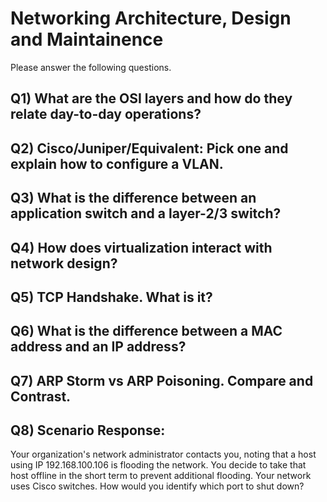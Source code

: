 Networking Architecture, Design and Maintainence
================================================

Please answer the following questions.

Q1) What are the OSI layers and how do they relate day-to-day operations?
-------------------------------------------------------------------------

Q2) Cisco/Juniper/Equivalent: Pick one and explain how to configure a VLAN.
---------------------------------------------------------------------------

Q3) What is the difference between an application switch and a layer-2/3 switch?
--------------------------------------------------------------------------------

Q4) How does virtualization interact with network design?
---------------------------------------------------------

Q5) TCP Handshake. What is it?
------------------------------

Q6) What is the difference between a MAC address and an IP address?
-------------------------------------------------------------------

Q7) ARP Storm vs ARP Poisoning. Compare and Contrast.
-----------------------------------------------------

Q8) Scenario Response:
----------------------
Your organization's network administrator contacts you, noting that a host using IP 192.168.100.106 is flooding the network.  You decide to take that host offline in the short term to prevent additional flooding.  Your network uses Cisco switches.  How would you identify which port to shut down?


